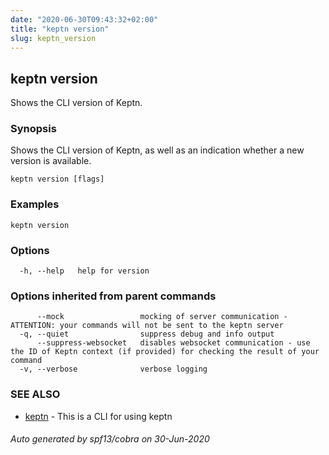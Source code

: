 ```yaml
---
date: "2020-06-30T09:43:32+02:00"
title: "keptn version"
slug: keptn_version
---
```

## keptn version

Shows the CLI version of Keptn.

### Synopsis

Shows the CLI version of Keptn, as well as an indication whether a new version is available.

```
keptn version [flags]
```

### Examples

```
keptn version
```

### Options

```
  -h, --help   help for version
```

### Options inherited from parent commands

```
      --mock                 mocking of server communication - ATTENTION: your commands will not be sent to the keptn server
  -q, --quiet                suppress debug and info output
      --suppress-websocket   disables websocket communication - use the ID of Keptn context (if provided) for checking the result of your command
  -v, --verbose              verbose logging
```

### SEE ALSO

* [keptn](../keptn/)	 - This is a CLI for using keptn

###### Auto generated by spf13/cobra on 30-Jun-2020
